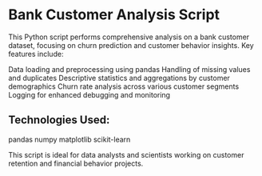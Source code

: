 # Bank Customer Analysis Script
This Python script performs comprehensive analysis on a bank customer dataset, focusing on churn prediction and customer behavior insights. Key features include:

Data loading and preprocessing using pandas
Handling of missing values and duplicates
Descriptive statistics and aggregations by customer demographics
Churn rate analysis across various customer segments
Logging for enhanced debugging and monitoring

## Technologies Used:

pandas
numpy
matplotlib
scikit-learn

This script is ideal for data analysts and scientists working on customer retention and financial behavior projects.
